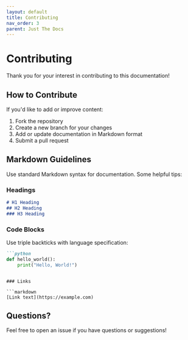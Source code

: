 ```yaml
---
layout: default
title: Contributing
nav_order: 3
parent: Just The Docs
---
```


# Contributing

Thank you for your interest in contributing to this documentation!

## How to Contribute

If you'd like to add or improve content:

1. Fork the repository
2. Create a new branch for your changes
3. Add or update documentation in Markdown format
4. Submit a pull request

## Markdown Guidelines

Use standard Markdown syntax for documentation. Some helpful tips:

### Headings

```markdown
# H1 Heading
## H2 Heading
### H3 Heading
```

### Code Blocks

Use triple backticks with language specification:

```markdown
```python
def hello_world():
    print("Hello, World!")
```
```

### Links

```markdown
[Link text](https://example.com)
```

## Questions?

Feel free to open an issue if you have questions or suggestions!
